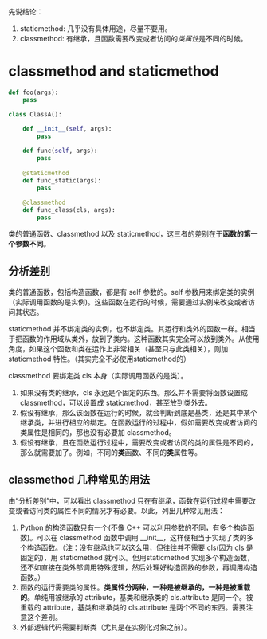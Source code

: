 先说结论：  
  
1. staticmethod: 几乎没有具体用途，尽量不要用。  
2. classmethod: 有继承，且函数需要改变或者访问的*类属性*是不同的时候。

# classmethod and staticmethod
``` python
def foo(args):
	pass

class ClassA():
    
    def __init__(self, args):
        pass

    def func(self, args):
        pass
	
	@staticmethod
    def func_static(args):
        pass
	
	@classmethod
    def func_class(cls, args):
        pass
```

类的普通函数、classmethod 以及 staticmethod，这三者的差别在于**函数的第一个参数不同**。    
## 分析差别
类的普通函数，包括构造函数，都是有 self 参数的。self 参数用来绑定类的实例（实际调用函数的是实例)。这些函数在运行的时候，需要通过实例来改变或者访问其状态。  

staticmethod 并不绑定类的实例，也不绑定类。其运行和类外的函数一样。相当于把函数的作用域从类外，放到了类内。这种函数其实完全可以放到类外。从使用角度，如果这个函数和类在运作上非常相关（甚至只与此类相关），则加 staticmethod 特性。（其实完全不必使用staticmethod的）

classmethod 要绑定类 cls 本身（实际调用函数的是类）。  

1. 如果没有类的继承，cls 永远是个固定的东西。那么并不需要将函数设置成 classmethod，可以设置成 staticmethod，甚至放到类外去。  
2. 假设有继承，那么该函数在运行的时候，就会判断到底是基类，还是其中某个继承类，并进行相应的绑定。在函数运行的过程中，假如需要改变或者访问的类属性是相同的，那也没有必要加 classmethod。  
3. 假设有继承，且在函数运行过程中，需要改变或者访问的类的属性是不同的，那么就需要加了。例如，不同的**类**函数、不同的**类**属性等。  


## classmethod 几种常见的用法
由“分析差别”中，可以看出 classmethod 只在有继承，函数在运行过程中需要改变或者访问类的属性不同的情况才有必要。以此，列出几种常见用法：


1. Python 的构造函数只有一个(不像 C++ 可以利用参数的不同，有多个构造函数)。可以在 classmethod 函数中调用 \_\_init\_\_，这样便相当于实现了类的多个构造函数。（注：没有继承也可以这么用，但往往并不需要 cls(因为 cls 是固定的)，用 staticmethod 就可以。但用staticmethod 实现多个构造函数，还不如直接在类外部调用特殊逻辑，然后处理好构造函数的参数，再调用构造函数。）   
2. 函数的运行需要类的属性。**类属性分两种，一种是被继承的，一种是被重载的**。单纯用被继承的 attribute，基类和继承类的 cls\.attribute 是同一个。被重载的 attribute，基类和继承类的 cls\.attribute 是两个不同的东西。需要注意这个差别。  
3. 外部逻辑代码需要判断类（尤其是在实例化对象之前）。
